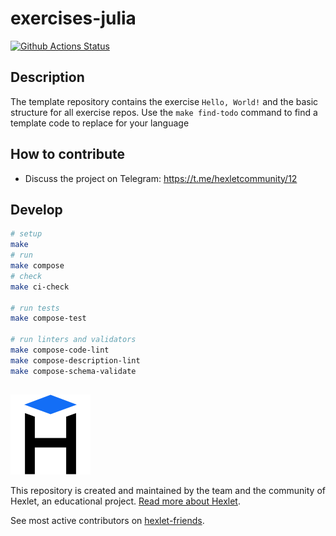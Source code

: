 
# exercises-julia

[![Github Actions Status](../../workflows/Docker/badge.svg)](../../actions)

## Description

The template repository contains the exercise `Hello, World!` and the basic structure for all exercise repos. Use the `make find-todo` command to find a template code to replace for your language

## How to contribute

* Discuss the project on Telegram: https://t.me/hexletcommunity/12

## Develop

```bash
# setup
make
# run
make compose
# check
make ci-check

# run tests
make compose-test

# run linters and validators
make compose-code-lint
make compose-description-lint
make compose-schema-validate
```

##

[![Hexlet Ltd. logo](https://raw.githubusercontent.com/Hexlet/assets/master/images/hexlet_logo128.png)](https://hexlet.io/?utm_source=github&utm_medium=link&utm_campaign=exercises-julia)

This repository is created and maintained by the team and the community of Hexlet, an educational project. [Read more about Hexlet](https://hexlet.io/?utm_source=github&utm_medium=link&utm_campaign=exercises-julia).

See most active contributors on [hexlet-friends](https://friends.hexlet.io/).

